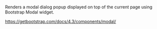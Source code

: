 Renders a modal dialog popup displayed on top of the current page using Bootstrap Modal widget.

<https://getbootstrap.com/docs/4.3/components/modal/>